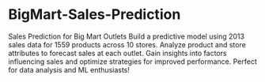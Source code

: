 # BigMart-Sales-Prediction
Sales Prediction for Big Mart Outlets Build a predictive model using 2013 sales data for 1559 products across 10 stores. Analyze product and store attributes to forecast sales at each outlet. Gain insights into factors influencing sales and optimize strategies for improved performance. Perfect for data analysis and ML enthusiasts!
